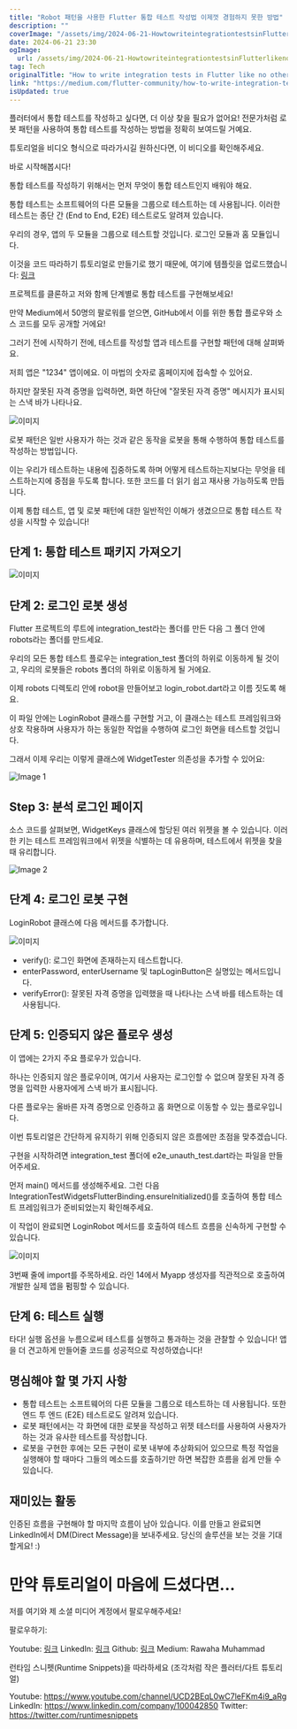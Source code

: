 ```yaml
---
title: "Robot 패턴을 사용한 Flutter 통합 테스트 작성법 이제껏 경험하지 못한 방법"
description: ""
coverImage: "/assets/img/2024-06-21-HowtowriteintegrationtestsinFlutterlikenootherusingtheRobotPattern_0.png"
date: 2024-06-21 23:30
ogImage: 
  url: /assets/img/2024-06-21-HowtowriteintegrationtestsinFlutterlikenootherusingtheRobotPattern_0.png
tag: Tech
originalTitle: "How to write integration tests in Flutter like no other, using the Robot Pattern"
link: "https://medium.com/flutter-community/how-to-write-integration-tests-in-flutter-like-no-other-using-the-robot-pattern-8edfd14dc081"
isUpdated: true
---
```






플러터에서 통합 테스트를 작성하고 싶다면, 더 이상 찾을 필요가 없어요! 전문가처럼 로봇 패턴을 사용하여 통합 테스트를 작성하는 방법을 정확히 보여드릴 거예요.

튜토리얼을 비디오 형식으로 따라가시길 원하신다면, 이 비디오를 확인해주세요.

바로 시작해봅시다!

통합 테스트를 작성하기 위해서는 먼저 무엇이 통합 테스트인지 배워야 해요.

<div class="content-ad"></div>

통합 테스트는 소프트웨어의 다른 모듈을 그룹으로 테스트하는 데 사용됩니다. 이러한 테스트는 종단 간 (End to End, E2E) 테스트로도 알려져 있습니다.

우리의 경우, 앱의 두 모듈을 그룹으로 테스트할 것입니다. 로그인 모듈과 홈 모듈입니다.

이것을 코드 따라하기 튜토리얼로 만들기로 했기 때문에, 여기에 템플릿을 업로드했습니다: [링크](https://github.com/Coffiie/personal_projects/tree/develop/code_along/robot_testing_flutter_gh)

프로젝트를 클론하고 저와 함께 단계별로 통합 테스트를 구현해보세요!

<div class="content-ad"></div>

만약 Medium에서 50명의 팔로워를 얻으면, GitHub에서 이를 위한 통합 플로우와 소스 코드를 모두 공개할 거에요!

그러기 전에 시작하기 전에, 테스트를 작성할 앱과 테스트를 구현할 패턴에 대해 살펴봐요.

저희 앱은 "1234" 앱이에요. 이 마법의 숫자로 홈페이지에 접속할 수 있어요.

하지만 잘못된 자격 증명을 입력하면, 화면 하단에 "잘못된 자격 증명" 메시지가 표시되는 스낵 바가 나타나요.

<div class="content-ad"></div>


![이미지](/assets/img/2024-06-21-HowtowriteintegrationtestsinFlutterlikenootherusingtheRobotPattern_0.png)

로봇 패턴은 일반 사용자가 하는 것과 같은 동작을 로봇을 통해 수행하여 통합 테스트를 작성하는 방법입니다.

이는 우리가 테스트하는 내용에 집중하도록 하며 어떻게 테스트하는지보다는 무엇을 테스트하는지에 중점을 두도록 합니다. 또한 코드를 더 읽기 쉽고 재사용 가능하도록 만듭니다.

이제 통합 테스트, 앱 및 로봇 패턴에 대한 일반적인 이해가 생겼으므로 통합 테스트 작성을 시작할 수 있습니다!


<div class="content-ad"></div>

## 단계 1: 통합 테스트 패키지 가져오기

![이미지](/assets/img/2024-06-21-HowtowriteintegrationtestsinFlutterlikenootherusingtheRobotPattern_1.png)

## 단계 2: 로그인 로봇 생성

Flutter 프로젝트의 루트에 integration_test라는 폴더를 만든 다음 그 폴더 안에 robots라는 폴더를 만드세요.

<div class="content-ad"></div>

우리의 모든 통합 테스트 플로우는 integration_test 폴더의 하위로 이동하게 될 것이고, 우리의 로봇들은 robots 폴더의 하위로 이동하게 될 거에요.

이제 robots 디렉토리 안에 robot을 만들어보고 login_robot.dart라고 이름 짓도록 해요.

이 파일 안에는 LoginRobot 클래스를 구현할 거고, 이 클래스는 테스트 프레임워크와 상호 작용하며 사용자가 하는 동일한 작업을 수행하여 로그인 화면을 테스트할 것입니다.

그래서 이제 우리는 이렇게 클래스에 WidgetTester 의존성을 추가할 수 있어요:

<div class="content-ad"></div>


![Image 1](/assets/img/2024-06-21-HowtowriteintegrationtestsinFlutterlikenootherusingtheRobotPattern_2.png)

## Step 3: 분석 로그인 페이지

소스 코드를 살펴보면, WidgetKeys 클래스에 할당된 여러 위젯을 볼 수 있습니다. 이러한 키는 테스트 프레임워크에서 위젯을 식별하는 데 유용하며, 테스트에서 위젯을 찾을 때 유리합니다.

![Image 2](/assets/img/2024-06-21-HowtowriteintegrationtestsinFlutterlikenootherusingtheRobotPattern_3.png)


<div class="content-ad"></div>

## 단계 4: 로그인 로봇 구현

LoginRobot 클래스에 다음 메서드를 추가합니다.

![이미지](/assets/img/2024-06-21-HowtowriteintegrationtestsinFlutterlikenootherusingtheRobotPattern_4.png)

- verify(): 로그인 화면에 존재하는지 테스트합니다.
- enterPassword, enterUsername 및 tapLoginButton은 실명있는 메서드입니다.
- verifyError(): 잘못된 자격 증명을 입력했을 때 나타나는 스낵 바를 테스트하는 데 사용됩니다.

<div class="content-ad"></div>

## 단계 5: 인증되지 않은 플로우 생성

이 앱에는 2가지 주요 플로우가 있습니다.

하나는 인증되지 않은 플로우이며, 여기서 사용자는 로그인할 수 없으며 잘못된 자격 증명을 입력한 사용자에게 스낵 바가 표시됩니다.

다른 플로우는 올바른 자격 증명으로 인증하고 홈 화면으로 이동할 수 있는 플로우입니다.

<div class="content-ad"></div>

이번 튜토리얼은 간단하게 유지하기 위해 인증되지 않은 흐름에만 초점을 맞추겠습니다.

구현을 시작하려면 integration_test 폴더에 e2e_unauth_test.dart라는 파일을 만들어주세요.

먼저 main() 메서드를 생성해주세요. 그런 다음 IntegrationTestWidgetsFlutterBinding.ensureInitialized()를 호출하여 통합 테스트 프레임워크가 준비되었는지 확인해주세요.

이 작업이 완료되면 LoginRobot 메서드를 호출하여 테스트 흐름을 신속하게 구현할 수 있습니다.

<div class="content-ad"></div>


![이미지](/assets/img/2024-06-21-HowtowriteintegrationtestsinFlutterlikenootherusingtheRobotPattern_5.png)

3번째 줄에 import를 주목하세요. 라인 14에서 Myapp 생성자를 직관적으로 호출하여 개발한 실제 앱을 펌핑할 수 있습니다.

## 단계 6: 테스트 실행

타다! 실행 옵션을 누름으로써 테스트를 실행하고 통과하는 것을 관찰할 수 있습니다! 
앱을 더 견고하게 만들어줄 코드를 성공적으로 작성하였습니다!


<div class="content-ad"></div>

## 명심해야 할 몇 가지 사항

- 통합 테스트는 소프트웨어의 다른 모듈을 그룹으로 테스트하는 데 사용됩니다. 또한 엔드 투 엔드 (E2E) 테스트로도 알려져 있습니다.
- 로봇 패턴에서는 각 화면에 대한 로봇을 작성하고 위젯 테스터를 사용하여 사용자가 하는 것과 유사한 테스트를 작성합니다.
- 로봇을 구현한 후에는 모든 구현이 로봇 내부에 추상화되어 있으므로 특정 작업을 실행해야 할 때마다 그들의 메소드를 호출하기만 하면 복잡한 흐름을 쉽게 만들 수 있습니다.

## 재미있는 활동

인증된 흐름을 구현해야 할 마지막 흐름이 남아 있습니다. 이를 만들고 완료되면 LinkedIn에서 DM(Direct Message)을 보내주세요. 당신의 솔루션을 보는 것을 기대할게요! :)

<div class="content-ad"></div>

# 만약 튜토리얼이 마음에 드셨다면...

저를 여기와 제 소셜 미디어 계정에서 팔로우해주세요!

팔로우하기:

Youtube: [링크](https://www.youtube.com/channel/UCD2BEqL0wC7leFKm4i9_aRg)
LinkedIn: [링크](https://www.linkedin.com/in/rawahamuhammad/)
Github: [링크](https://github.com/coffiie)
Medium: Rawaha Muhammad

<div class="content-ad"></div>

런타임 스니펫(Runtime Snippets)을 따라하세요 (조각처럼 작은 플러터/다트 튜토리얼)

Youtube: https://www.youtube.com/channel/UCD2BEqL0wC7leFKm4i9_aRg
LinkedIn: https://www.linkedin.com/company/100042850
Twitter: https://twitter.com/runtimesnippets